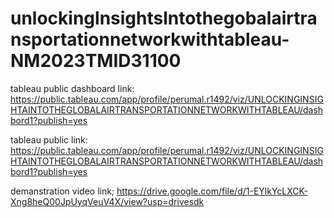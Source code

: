 # unlockinglnsightslntothegobalairtransportationnetworkwithtableau-NM2023TMID31100

tableau public dashboard link:
https://public.tableau.com/app/profile/perumal.r1492/viz/UNLOCKINGINSIGHTAINTOTHEGLOBALAIRTRANSPORTATIONNETWORKWITHTABLEAU/dashbord1?publish=yes

tableau public link:
https://public.tableau.com/app/profile/perumal.r1492/viz/UNLOCKINGINSIGHTAINTOTHEGLOBALAIRTRANSPORTATIONNETWORKWITHTABLEAU/dashbord1?publish=yes


demanstration video link;  https://drive.google.com/file/d/1-EYlkYcLXCK-Xng8heQ00JpUyqVeuV4X/view?usp=drivesdk

